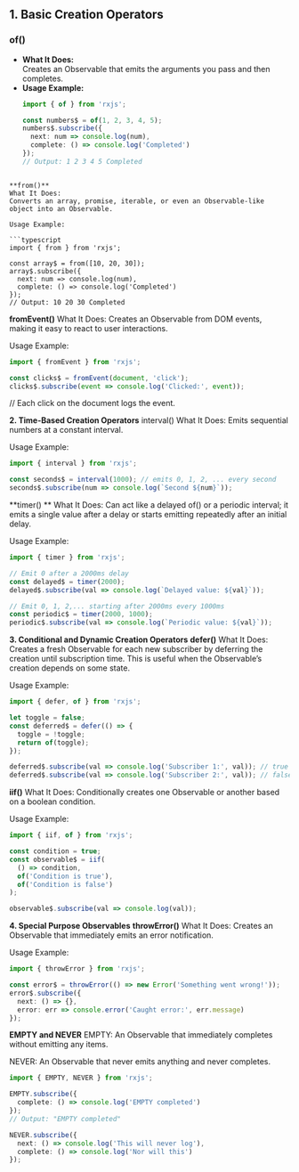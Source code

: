 ## 1. Basic Creation Operators

### of()
- **What It Does:**  
  Creates an Observable that emits the arguments you pass and then completes.
- **Usage Example:**
  ```typescript
  import { of } from 'rxjs';

  const numbers$ = of(1, 2, 3, 4, 5);
  numbers$.subscribe({
    next: num => console.log(num),
    complete: () => console.log('Completed')
  });
  // Output: 1 2 3 4 5 Completed
```

**from()**
What It Does:
Converts an array, promise, iterable, or even an Observable-like object into an Observable.

Usage Example:

```typescript
import { from } from 'rxjs';

const array$ = from([10, 20, 30]);
array$.subscribe({
  next: num => console.log(num),
  complete: () => console.log('Completed')
});
// Output: 10 20 30 Completed 
```

**fromEvent()**
What It Does:
Creates an Observable from DOM events, making it easy to react to user interactions.

Usage Example:

```typescript
import { fromEvent } from 'rxjs';

const clicks$ = fromEvent(document, 'click');
clicks$.subscribe(event => console.log('Clicked:', event)); 
```
// Each click on the document logs the event.

**2. Time-Based Creation Operators**
interval()
What It Does:
Emits sequential numbers at a constant interval.

Usage Example:

```typescript
import { interval } from 'rxjs';

const seconds$ = interval(1000); // emits 0, 1, 2, ... every second
seconds$.subscribe(num => console.log(`Second ${num}`)); 
```

**timer() **
What It Does:
Can act like a delayed of() or a periodic interval; it emits a single value after a delay or starts emitting repeatedly after an initial delay.

Usage Example:
```typescript
import { timer } from 'rxjs';

// Emit 0 after a 2000ms delay
const delayed$ = timer(2000);
delayed$.subscribe(val => console.log(`Delayed value: ${val}`));

// Emit 0, 1, 2,... starting after 2000ms every 1000ms
const periodic$ = timer(2000, 1000);
periodic$.subscribe(val => console.log(`Periodic value: ${val}`));
```

**3. Conditional and Dynamic Creation Operators**
**defer()**
What It Does:
Creates a fresh Observable for each new subscriber by deferring the creation until subscription time. This is useful when the Observable’s creation depends on some state.

Usage Example:

```typescript
import { defer, of } from 'rxjs';

let toggle = false;
const deferred$ = defer(() => {
  toggle = !toggle;
  return of(toggle);
});

deferred$.subscribe(val => console.log('Subscriber 1:', val)); // true
deferred$.subscribe(val => console.log('Subscriber 2:', val)); // false 
```
**iif()**
What It Does:
Conditionally creates one Observable or another based on a boolean condition.

Usage Example:

```typescript
import { iif, of } from 'rxjs';

const condition = true;
const observable$ = iif(
  () => condition,
  of('Condition is true'),
  of('Condition is false')
);

observable$.subscribe(val => console.log(val)); 
```

**4. Special Purpose Observables**
**throwError()**
What It Does:
Creates an Observable that immediately emits an error notification.

Usage Example:

```typescript
import { throwError } from 'rxjs';

const error$ = throwError(() => new Error('Something went wrong!'));
error$.subscribe({
  next: () => {},
  error: err => console.error('Caught error:', err.message)
});
```
**EMPTY and NEVER**
EMPTY:
An Observable that immediately completes without emitting any items.

NEVER:
An Observable that never emits anything and never completes.

```typescript
import { EMPTY, NEVER } from 'rxjs';

EMPTY.subscribe({
  complete: () => console.log('EMPTY completed')
});
// Output: "EMPTY completed"

NEVER.subscribe({
  next: () => console.log('This will never log'),
  complete: () => console.log('Nor will this')
});
```